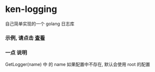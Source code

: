 # ken-logging
自己简单实现的一个 golang 日志库

### 示例, 请点击 [查看](test/test.go)


### 一点 说明
  GetLogger(name)  中 的 name 如果配置中不存在, 默认会使用 root 的配置
  
